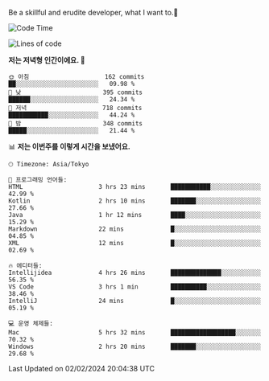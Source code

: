 Be a skillful and erudite developer, what I want to.👶

<!--START_SECTION:waka-->
![Code Time](http://img.shields.io/badge/Code%20Time-429%20hrs%2038%20mins-blue)

![Lines of code](https://img.shields.io/badge/%EC%A0%80%EB%8A%94%20%EC%97%AC%ED%83%9C%EA%B9%8C%EC%A7%80%20-756.5%20thousand%20%EC%A4%84%EC%9D%98%20%EC%BD%94%EB%93%9C%EB%A5%BC%20%EC%9E%91%EC%84%B1%ED%96%88%EC%96%B4%EC%9A%94.-blue)

**저는 저녁형 인간이에요. 🦉** 

```text
🌞 아침                     162 commits         ██░░░░░░░░░░░░░░░░░░░░░░░   09.98 % 
🌆 낮　                     395 commits         ██████░░░░░░░░░░░░░░░░░░░   24.34 % 
🌃 저녁                     718 commits         ███████████░░░░░░░░░░░░░░   44.24 % 
🌙 밤　                     348 commits         █████░░░░░░░░░░░░░░░░░░░░   21.44 % 
```


📊 **저는 이번주를 이렇게 시간을 보냈어요.** 

```text
🕑︎ Timezone: Asia/Tokyo

💬 프로그래밍 언어들: 
HTML                     3 hrs 23 mins       ███████████░░░░░░░░░░░░░░   42.99 % 
Kotlin                   2 hrs 10 mins       ███████░░░░░░░░░░░░░░░░░░   27.66 % 
Java                     1 hr 12 mins        ████░░░░░░░░░░░░░░░░░░░░░   15.29 % 
Markdown                 22 mins             █░░░░░░░░░░░░░░░░░░░░░░░░   04.85 % 
XML                      12 mins             █░░░░░░░░░░░░░░░░░░░░░░░░   02.69 % 

🔥 에디터들: 
Intellijidea             4 hrs 26 mins       ██████████████░░░░░░░░░░░   56.35 % 
VS Code                  3 hrs 1 min         ██████████░░░░░░░░░░░░░░░   38.46 % 
IntelliJ                 24 mins             █░░░░░░░░░░░░░░░░░░░░░░░░   05.19 % 

💻 운영 체제들: 
Mac                      5 hrs 32 mins       ██████████████████░░░░░░░   70.32 % 
Windows                  2 hrs 20 mins       ███████░░░░░░░░░░░░░░░░░░   29.68 % 
```


 Last Updated on 02/02/2024 20:04:38 UTC
<!--END_SECTION:waka-->
